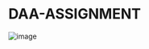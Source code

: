 # DAA-ASSIGNMENT
![image](https://user-images.githubusercontent.com/119642948/220377988-e6655118-69f2-41ab-8faa-448c10dd4f03.png)

